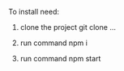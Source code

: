 To install need:

1) clone the project 
git clone ...

2) run command
npm i

3) run command
npm start